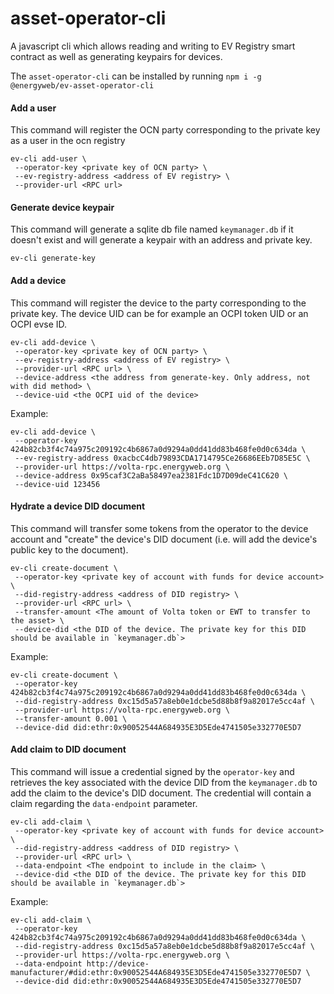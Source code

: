 
# asset-operator-cli

A javascript cli which allows reading and writing to EV Registry smart contract as well as
generating keypairs for devices.

The `asset-operator-cli` can be installed by running `npm i -g @energyweb/ev-asset-operator-cli`

#### Add a user

This command will register the OCN party corresponding to
the private key as a user in the ocn registry

```
ev-cli add-user \
 --operator-key <private key of OCN party> \
 --ev-registry-address <address of EV registry> \
 --provider-url <RPC url>
```

#### Generate device keypair

This command will generate a sqlite db file named `keymanager.db`
if it doesn't exist and will generate a keypair with an address and private key.

```
ev-cli generate-key
```

#### Add a device 

This command will register the device to the party corresponding to
the private key.
The device UID can be for example an OCPI token UID or an OCPI evse ID. 

```
ev-cli add-device \
 --operator-key <private key of OCN party> \
 --ev-registry-address <address of EV registry> \
 --provider-url <RPC url> \
 --device-address <the address from generate-key. Only address, not with did method> \
 --device-uid <the OCPI uid of the device>
```
Example:
```
ev-cli add-device \
 --operator-key 424b82cb3f4c74a975c209192c4b6867a0d9294a0dd41dd83b468fe0d0c634da \
 --ev-registry-address 0xacbcC4db79893CDA1714795Ce26686EEb7D85E5C \
 --provider-url https://volta-rpc.energyweb.org \
 --device-address 0x95caf3C2aBa58497ea2381Fdc1D7D09deC41C620 \
 --device-uid 123456 
```

#### Hydrate a device DID document

This command will transfer some tokens from the operator to the device account
and "create" the device's DID document (i.e. will add the device's public key to the document).

```
ev-cli create-document \
 --operator-key <private key of account with funds for device account> \
 --did-registry-address <address of DID registry> \
 --provider-url <RPC url> \
 --transfer-amount <The amount of Volta token or EWT to transfer to the asset> \
 --device-did <the DID of the device. The private key for this DID should be available in `keymanager.db`>
 ```
 Example:
```
ev-cli create-document \
 --operator-key 424b82cb3f4c74a975c209192c4b6867a0d9294a0dd41dd83b468fe0d0c634da \
 --did-registry-address 0xc15d5a57a8eb0e1dcbe5d88b8f9a82017e5cc4af \
 --provider-url https://volta-rpc.energyweb.org \
 --transfer-amount 0.001 \
 --device-did did:ethr:0x90052544A684935E3D5Ede4741505e332770E5D7
 ``` 

 #### Add claim to DID document

 This command will issue a credential signed by the `operator-key` and retrieves the key associated
 with the device DID from the `keymanager.db` to add the claim to the device's DID document.
 The credential will contain a claim regarding the `data-endpoint` parameter.

```
ev-cli add-claim \
 --operator-key <private key of account with funds for device account> \
 --did-registry-address <address of DID registry> \
 --provider-url <RPC url> \
 --data-endpoint <The endpoint to include in the claim> \
 --device-did <the DID of the device. The private key for this DID should be available in `keymanager.db`>
 ```
 Example:
```
ev-cli add-claim \
 --operator-key 424b82cb3f4c74a975c209192c4b6867a0d9294a0dd41dd83b468fe0d0c634da \
 --did-registry-address 0xc15d5a57a8eb0e1dcbe5d88b8f9a82017e5cc4af \
 --provider-url https://volta-rpc.energyweb.org \
 --data-endpoint http://device-manufacturer/#did:ethr:0x90052544A684935E3D5Ede4741505e332770E5D7 \
 --device-did did:ethr:0x90052544A684935E3D5Ede4741505e332770E5D7
 ``` 
